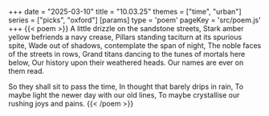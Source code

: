 +++
date = "2025-03-10"
title = "10.03.25"
themes = ["time", "urban"]
series = ["picks", "oxford"]
[params]
  type = 'poem'
  pageKey = 'src/poem.js'
+++
{{< poem >}}
A little drizzle on the sandstone streets,
Stark amber yellow befriends a navy crease,
Pillars standing taciturn at its spurious spite,
Wade out of shadows, contemplate the span of night,
The noble faces of the streets in rows,
Grand titans dancing to the tunes of mortals here below,
Our history upon their weathered heads.
Our names are ever on them read.

So they shall sit to pass the time,
In thought that barely drips in rain,
To maybe light the newer day with our old lines,
To maybe crystallise our rushing joys and pains.
{{< /poem >}}